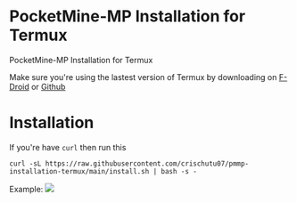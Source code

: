 # PocketMine-MP Installation for Termux
PocketMine-MP Installation for Termux

Make sure you're using the lastest version of Termux by downloading on [F-Droid](https://f-droid.org/en/packages/com.termux/) or [Github](https://github.com/termux/termux-app/releases)
# Installation
If you're have `curl` then run this
```
curl -sL https://raw.githubusercontent.com/crischutu07/pmmp-installation-termux/main/install.sh | bash -s -
```
Example:
<a href="https://asciinema.org/a/550864" target="_blank"><img src="https://asciinema.org/a/550864.svg" /></a>
